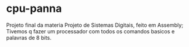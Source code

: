 # cpu-panna

Projeto final da materia Projeto de Sistemas Digitais, feito em Assembly; Tivemos q fazer um processador com todos os comandos basicos e palavras de 8 bits.
